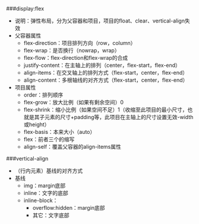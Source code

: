 ###display:flex
- 说明：弹性布局，分为父容器和项目，项目的float、clear、vertical-align失效
- 父容器属性
    + flex-direction：项目排列方向（row，column）
    + flex-wrap：是否换行（nowrap，wrap）
    + flex-flow：flex-direction和flex-wrap的合成
    + justify-content：在主轴上的排列（center，flex-start，flex-end）
    + align-items：在交叉轴上的排列方式（flex-start，center，flex-end）
    + align-content：多根轴线的对齐方式（flex-start，center，flex-end）
- 项目属性
    + order：排列顺序
    + flex-grow：放大比例（如果有剩余空间）0
    + flex-shrink：缩小比例（如果空间不足）1（收缩至此项目的最小尺寸，也就是其子元素的尺寸+padding等，此项目在主轴上的尺寸设置无效-width或height）
    + flex-basis：本来大小（auto）
    + flex：前者三个的缩写
    + align-self：覆盖父容器的align-items属性

###vertical-align
- （行内元素）基线的对齐方式
- 基线
    + img：margin底部
    + inline：文字的底部
    + inline-block：
        * overflow:hidden：margin底部
        * 其它：文字底部
